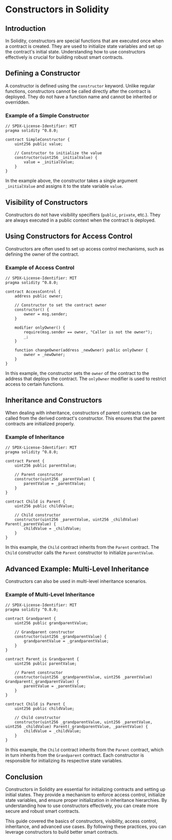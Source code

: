 # Constructors in Solidity

## Introduction

In Solidity, constructors are special functions that are executed once when a contract is created. They are used to initialize state variables and set up the contract's initial state. Understanding how to use constructors effectively is crucial for building robust smart contracts.

## Defining a Constructor

A constructor is defined using the `constructor` keyword. Unlike regular functions, constructors cannot be called directly after the contract is deployed. They do not have a function name and cannot be inherited or overridden.

### Example of a Simple Constructor

```
// SPDX-License-Identifier: MIT
pragma solidity ^0.8.0;

contract SimpleConstructor {
    uint256 public value;

    // Constructor to initialize the value
    constructor(uint256 _initialValue) {
        value = _initialValue;
    }
}
```

In the example above, the constructor takes a single argument `_initialValue` and assigns it to the state variable `value`.

## Visibility of Constructors

Constructors do not have visibility specifiers (`public`, `private`, etc.). They are always executed in a public context when the contract is deployed.

## Using Constructors for Access Control

Constructors are often used to set up access control mechanisms, such as defining the owner of the contract.

### Example of Access Control

```solidity
// SPDX-License-Identifier: MIT
pragma solidity ^0.8.0;

contract AccessControl {
    address public owner;

    // Constructor to set the contract owner
    constructor() {
        owner = msg.sender;
    }

    modifier onlyOwner() {
        require(msg.sender == owner, "Caller is not the owner");
        _;
    }

    function changeOwner(address _newOwner) public onlyOwner {
        owner = _newOwner;
    }
}
```

In this example, the constructor sets the `owner` of the contract to the address that deploys the contract. The `onlyOwner` modifier is used to restrict access to certain functions.

## Inheritance and Constructors

When dealing with inheritance, constructors of parent contracts can be called from the derived contract's constructor. This ensures that the parent contracts are initialized properly.

### Example of Inheritance

```solidity
// SPDX-License-Identifier: MIT
pragma solidity ^0.8.0;

contract Parent {
    uint256 public parentValue;

    // Parent constructor
    constructor(uint256 _parentValue) {
        parentValue = _parentValue;
    }
}

contract Child is Parent {
    uint256 public childValue;

    // Child constructor
    constructor(uint256 _parentValue, uint256 _childValue) Parent(_parentValue) {
        childValue = _childValue;
    }
}
```

In this example, the `Child` contract inherits from the `Parent` contract. The `Child` constructor calls the `Parent` constructor to initialize `parentValue`.

## Advanced Example: Multi-Level Inheritance

Constructors can also be used in multi-level inheritance scenarios.

### Example of Multi-Level Inheritance

```solidity
// SPDX-License-Identifier: MIT
pragma solidity ^0.8.0;

contract Grandparent {
    uint256 public grandparentValue;

    // Grandparent constructor
    constructor(uint256 _grandparentValue) {
        grandparentValue = _grandparentValue;
    }
}

contract Parent is Grandparent {
    uint256 public parentValue;

    // Parent constructor
    constructor(uint256 _grandparentValue, uint256 _parentValue) Grandparent(_grandparentValue) {
        parentValue = _parentValue;
    }
}

contract Child is Parent {
    uint256 public childValue;

    // Child constructor
    constructor(uint256 _grandparentValue, uint256 _parentValue, uint256 _childValue) Parent(_grandparentValue, _parentValue) {
        childValue = _childValue;
    }
}
```

In this example, the `Child` contract inherits from the `Parent` contract, which in turn inherits from the `Grandparent` contract. Each constructor is responsible for initializing its respective state variables.

## Conclusion

Constructors in Solidity are essential for initializing contracts and setting up initial states. They provide a mechanism to enforce access control, initialize state variables, and ensure proper initialization in inheritance hierarchies. By understanding how to use constructors effectively, you can create more secure and robust smart contracts.

This guide covered the basics of constructors, visibility, access control, inheritance, and advanced use cases. By following these practices, you can leverage constructors to build better smart contracts.
